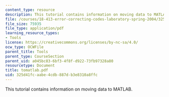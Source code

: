 ```yaml
---
content_type: resource
description: This tutorial contains information on moving data to MATLAB.
file: /courses/18-413-error-correcting-codes-laboratory-spring-2004/325d41fcaabe4cdb887db3e8310a8ffc_tomatlab.pdf
file_size: 75935
file_type: application/pdf
learning_resource_types:
- Tools
license: https://creativecommons.org/licenses/by-nc-sa/4.0/
ocw_type: OCWFile
parent_title: Tools
parent_type: CourseSection
parent_uid: a045bc83-6bf3-4f8f-d922-73fb97328a80
resourcetype: Document
title: tomatlab.pdf
uid: 325d41fc-aabe-4cdb-887d-b3e8310a8ffc
---
```

This tutorial contains information on moving data to MATLAB.